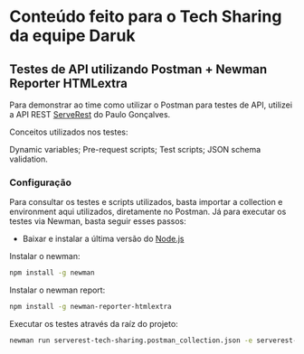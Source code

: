 # Conteúdo feito para o Tech Sharing da equipe Daruk

## Testes de API utilizando Postman + Newman Reporter HTMLextra

Para demonstrar ao time como utilizar o Postman para testes de API, utilizei a API REST [ServeRest](https://serverest.dev/) do Paulo Gonçalves.

Conceitos utilizados nos testes:

Dynamic variables;
Pre-request scripts;
Test scripts;
JSON schema validation.

### Configuração

Para consultar os testes e scripts utilizados, basta importar a collection e environment aqui utilizados, diretamente no Postman. Já para executar os testes via Newman, basta seguir esses passos:

- Baixar e instalar a última versão do [Node.js](https://nodejs.org/en/)

Instalar o newman:
```sh
npm install -g newman
```

Instalar o newman report:
```sh
npm install -g newman-reporter-htmlextra
```

Executar os testes através da raíz do projeto:
```sh
newman run serverest-tech-sharing.postman_collection.json -e serverest-tech-sharing.postman_environment.json -r htmlextra
```